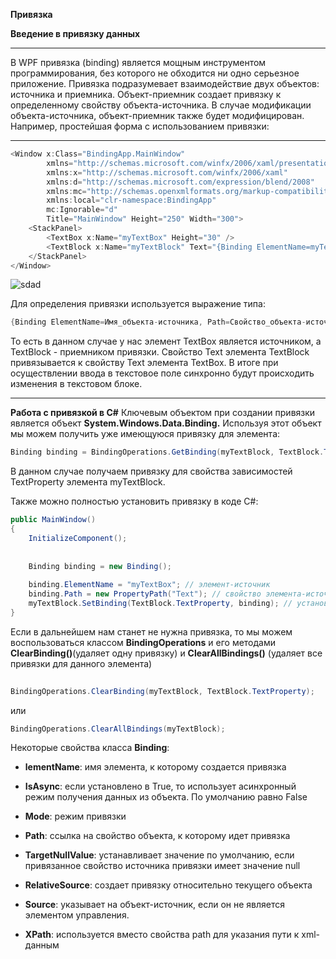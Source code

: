 **Привязка**

**Введение в привязку данных**
____________________________________
В WPF привязка (binding) является мощным инструментом программирования, без которого не обходится ни одно серьезное приложение.
Привязка подразумевает взаимодействие двух объектов: источника и приемника. Объект-приемник создает привязку к определенному свойству объекта-источника. В случае модификации объекта-источника, объект-приемник также будет модифицирован. Например, простейшая форма с использованием привязки:
________________________________________
``` C#
<Window x:Class="BindingApp.MainWindow"
        xmlns="http://schemas.microsoft.com/winfx/2006/xaml/presentation"
        xmlns:x="http://schemas.microsoft.com/winfx/2006/xaml"
        xmlns:d="http://schemas.microsoft.com/expression/blend/2008"
        xmlns:mc="http://schemas.openxmlformats.org/markup-compatibility/2006"
        xmlns:local="clr-namespace:BindingApp"
        mc:Ignorable="d"
        Title="MainWindow" Height="250" Width="300">
    <StackPanel>
        <TextBox x:Name="myTextBox" Height="30" />
        <TextBlock x:Name="myTextBlock" Text="{Binding ElementName=myTextBox,Path=Text}" Height="30" />
    </StackPanel>
</Window>
```
![sdad](https://metanit.com/sharp/wpf/pics/11.1.png)

Для определения привязки используется выражение типа:
``` C#
{Binding ElementName=Имя_объекта-источника, Path=Свойство_объекта-источника}
```
То есть в данном случае у нас элемент TextBox является источником, а TextBlock - приемником привязки. Свойство Text элемента TextBlock привязывается к свойству Text элемента TextBox. В итоге при осуществлении ввода в текстовое поле синхронно будут происходить изменения в текстовом блоке.
_________________________________________
**Работа с привязкой в C#**
Ключевым объектом при создании привязки является объект **System.Windows.Data.Binding.** Используя этот объект мы можем получить уже имеющуюся привязку для элемента:
```C#
Binding binding = BindingOperations.GetBinding(myTextBlock, TextBlock.TextProperty);
```
В данном случае получаем привязку для свойства зависимостей TextProperty элемента myTextBlock.

Также можно полностью установить привязку в коде C#:
```C#
public MainWindow()
{
    InitializeComponent();
 
 
    Binding binding = new Binding();
 
    binding.ElementName = "myTextBox"; // элемент-источник
    binding.Path = new PropertyPath("Text"); // свойство элемента-источника
    myTextBlock.SetBinding(TextBlock.TextProperty, binding); // установка привязки для элемента-приемника
}
```
Если в дальнейшем нам станет не нужна привязка, то мы можем воспользоваться классом **BindingOperations** и его методами **ClearBinding()**(удаляет одну привязку) и **ClearAllBindings()** (удаляет все привязки для данного элемента)
```C#
	
BindingOperations.ClearBinding(myTextBlock, TextBlock.TextProperty);
```
или
```C#
BindingOperations.ClearAllBindings(myTextBlock);
```
Некоторые свойства класса **Binding**:

- **lementName**: имя элемента, к которому создается привязка

- **IsAsync**: если установлено в True, то использует асинхронный режим получения данных из объекта. По умолчанию равно False

- **Mode**: режим привязки

- **Path**: ссылка на свойство объекта, к которому идет привязка

- **TargetNullValue**: устанавливает значение по умолчанию, если привязанное свойство источника привязки имеет значение null

- **RelativeSource**: создает привязку относительно текущего объекта

- **Source**: указывает на объект-источник, если он не является элементом управления.

- **XPath**: используется вместо свойства path для указания пути к xml-данным
